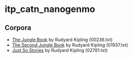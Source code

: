 # itp_catn_nanogenmo

## Corpora

- [The Jungle Book](https://www.gutenberg.org/ebooks/236) by Rudyard Kipling (00236.txt)
- [The Second Jungle Book](https://www.gutenberg.org/ebooks/1937) by Rudyard Kipling (01937.txt)
- [Just So Stories](https://www.gutenberg.org/ebooks/2781) by Rudyard Kipling (02781.txt)
